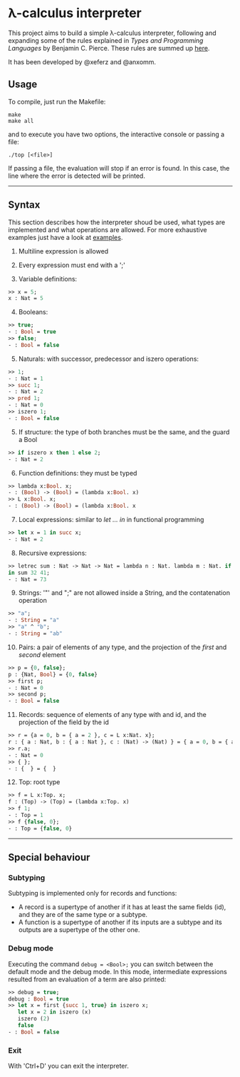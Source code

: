 # λ-calculus interpreter

This project aims to build a simple λ-calculus interpreter, following and
expanding some of the rules explained in _Types and Programming Languages_
by Benjamin C. Pierce. These rules are summed up [here](summary_of_rules.pdf).

It has been developed by @xeferz and @anxomm.

## Usage

To compile, just run the Makefile:

```Shell
make
make all
```

and to execute you have two options, the interactive console or passing a file:

```Shell
./top [<file>]
```

If passing a file, the evaluation will stop if an error is found. In this case,
the line where the error is detected will be printed.

---

## Syntax

This section describes how the interpreter shoud be used, what types are
implemented and what operations are allowed. For more exhaustive examples
just have a look at [examples](examples.txt).

1. Multiline expression is allowed

2. Every expression must end with a ';'

3. Variable definitions:

```OCaml
>> x = 5;
x : Nat = 5
```

4. Booleans:

```OCaml
>> true; 
- : Bool = true
>> false;
- : Bool = false
```

5. Naturals: with successor, predecessor and iszero operations:

```OCaml
>> 1;
- : Nat = 1
>> succ 1;
- : Nat = 2
>> pred 1;
- : Nat = 0
>> iszero 1;
- : Bool = false
```

5. If structure: the type of both branches must be the same, and the guard a Bool

```OCaml
>> if iszero x then 1 else 2;
- : Nat = 2
```

6. Function definitions: they must be typed

```OCaml
>> lambda x:Bool. x;
- : (Bool) -> (Bool) = (lambda x:Bool. x)
>> L x:Bool. x;     
- : (Bool) -> (Bool) = (lambda x:Bool. x
```

7. Local expressions: similar to _let ... in_ in functional programming

```OCaml
>> let x = 1 in succ x;
- : Nat = 2
```

8. Recursive expressions:

```OCaml
>> letrec sum : Nat -> Nat -> Nat = lambda n : Nat. lambda m : Nat. if iszero n then m else succ (sum (pred n) m) 
in sum 32 41;
- : Nat = 73
```

9. Strings: '"' and ";" are not allowed inside a String, and the contatenation operation 

```OCaml
>> "a";
- : String = "a"
>> "a" ^ "b";
- : String = "ab"
```

10. Pairs: a pair of elements of any type, and the projection of the _first_ and _second_ element

```OCaml
>> p = {0, false};
p : {Nat, Bool} = {0, false}
>> first p;
- : Nat = 0
>> second p;
- : Bool = false
```

11. Records: sequence of elements of any type with and id, and the projection of the field by the id

```OCaml
>> r = {a = 0, b = { a = 2 }, c = L x:Nat. x};        
r : { a : Nat, b : { a : Nat }, c : (Nat) -> (Nat) } = { a = 0, b = { a = 2 }, c = (lambda x:Nat. x) }
>> r.a;                                        
- : Nat = 0
>> { };                                        
- : {  } = {  }
```

12. Top: root type

```OCaml
>> f = L x:Top. x;    
f : (Top) -> (Top) = (lambda x:Top. x)
>> f 1;
- : Top = 1
>> f {false, 0};
- : Top = {false, 0}
```
---

## Special behaviour

### Subtyping

Subtyping is implemented only for records and functions: 

- A record is a supertype of another if it has at least the same fields (id),
and they are of the same type or a subtype.
- A function is a supertype of another if its inputs are a subtype and its outputs
are a supertype of the other one.

### Debug mode

Executing the command `debug = <Bool>;` you can switch between the default mode
and the debug mode. In this mode, intermediate expressions resulted from an
evaluation of a term are also printed:

```OCaml
>> debug = true;
debug : Bool = true
>> let x = first {succ 1, true} in iszero x;
   let x = 2 in iszero (x)
   iszero (2)
   false
- : Bool = false
```

### Exit

With 'Ctrl+D' you can exit the interpreter.
